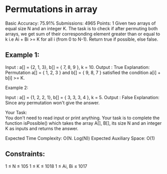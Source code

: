 # Permutations in array 
Basic Accuracy: 75.91% Submissions: 4965 Points: 1
Given two arrays of equal size N and an integer K. The task is to check if after permuting both arrays, we get sum of their corresponding element greater than or equal to k i.e Ai + Bi >= K for all i (from 0 to N-1). Return true if possible, else false.
 

## Example 1:

Input : 
a[] = {2, 1, 3}, 
b[] = { 7, 8, 9 }, 
k = 10. 
Output : 
True
Explanation:
Permutation  a[] = { 1, 2, 3 } 
and b[] = { 9, 8, 7 } 
satisfied the condition a[i] + b[i] >= K.


 

Example 2:

Input : 
a[] = {1, 2, 2, 1}, b[] = { 3, 3, 3, 4 }, k = 5.
Output : 
False
Explanation:
Since any permutation won't give the answer.
 

Your Task:  
You don't need to read input or print anything. Your task is to complete the function isPossible() which takes the array A[], B[], its size N and an integer K as inputs and returns the answer.

Expected Time Complexity: O(N. Log(N))
Expected Auxiliary Space: O(1)
 

## Constraints:
1 ≤ N ≤ 105
1 ≤ K ≤ 1018
1 ≤ Ai, Bi ≤ 1017
